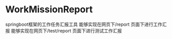 # WorkMissionReport
springboot框架的工作任务汇报工具
能够实现在网页下/report 页面下进行工作汇报
能够实现在网页下/test/report 页面下进行测试工作汇报
